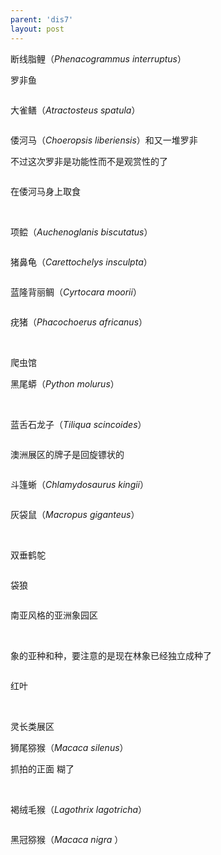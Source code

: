 ```yaml
---
parent: 'dis7'
layout: post
---
```

断线脂鲤（<i>Phenacogrammus interruptus</i>）
<img class='disc' data-src='https://lykoseremos.github.io/gmalb-01/dis7/215.jpg'>

罗非鱼

<img class='disc' data-src='https://lykoseremos.github.io/gmalb-01/dis7/216.jpg'>

大雀鳝（<i>Atractosteus spatula</i>）

<img class='disc' data-src='https://lykoseremos.github.io/gmalb-01/dis7/217.jpg'>

倭河马（<i>Choeropsis liberiensis</i>）和又一堆罗非

不过这次罗非是功能性而不是观赏性的了

<img class='disc' data-src='https://lykoseremos.github.io/gmalb-01/dis7/219.jpg'>

在倭河马身上取食

<img class='disc' data-src='https://lykoseremos.github.io/gmalb-01/dis7/220.jpg'>

<img class='disc' data-src='https://lykoseremos.github.io/gmalb-01/dis7/221.jpg'>

<img class='disc' data-src='https://lykoseremos.github.io/gmalb-01/dis7/222.jpg'>

项鲿（<i>Auchenoglanis biscutatus</i>）

<img class='disc' data-src='https://lykoseremos.github.io/gmalb-01/dis7/223.jpg'>

猪鼻龟（<i>Carettochelys insculpta</i>）

<img class='disc' data-src='https://lykoseremos.github.io/gmalb-01/dis7/224.jpg'>

蓝隆背丽鲷（<i>Cyrtocara moorii</i>）

<img class='disc' data-src='https://lykoseremos.github.io/gmalb-01/dis7/225.jpg'>

疣猪（<i>Phacochoerus africanus</i>）

<img class='disc' data-src='https://lykoseremos.github.io/gmalb-01/dis7/226.jpg'>

<img class='disc' data-src='https://lykoseremos.github.io/gmalb-01/dis7/227.jpg'>

爬虫馆

黑尾蟒（<i>Python molurus</i>）

<img class='disc' data-src='https://lykoseremos.github.io/gmalb-01/dis7/228.jpg'>



<img class='disc' data-src='https://lykoseremos.github.io/gmalb-01/dis7/229.jpg'>

蓝舌石龙子（<i>Tiliqua scincoides</i>）

<img class='disc' data-src='https://lykoseremos.github.io/gmalb-01/dis7/230.jpg'>

澳洲展区的牌子是回旋镖状的

<img class='disc' data-src='https://lykoseremos.github.io/gmalb-01/dis7/231.jpg'>

斗篷蜥（<i>Chlamydosaurus kingii</i>）

<img class='disc' data-src='https://lykoseremos.github.io/gmalb-01/dis7/232.jpg'>

灰袋鼠（<i>Macropus giganteus</i>）

<img class='disc' data-src='https://lykoseremos.github.io/gmalb-01/dis7/233.jpg'>

<img class='disc' data-src='https://lykoseremos.github.io/gmalb-01/dis7/234.jpg'>

双垂鹤鸵

<img class='disc' data-src='https://lykoseremos.github.io/gmalb-01/dis7/235.jpg'>

袋狼

<img class='disc' data-src='https://lykoseremos.github.io/gmalb-01/dis7/236.jpg'>

南亚风格的亚洲象园区

<img class='disc' data-src='https://lykoseremos.github.io/gmalb-01/dis7/237.jpg'>

<img class='disc' data-src='https://lykoseremos.github.io/gmalb-01/dis7/238.jpg'>

象的亚种和种，要注意的是现在林象已经独立成种了

<img class='disc' data-src='https://lykoseremos.github.io/gmalb-01/dis7/239.jpg'>

红叶

<img class='disc' data-src='https://lykoseremos.github.io/gmalb-01/dis7/240.jpg'>

<img class='disc' data-src='https://lykoseremos.github.io/gmalb-01/dis7/241.jpg'>

灵长类展区

狮尾猕猴（<i>Macaca silenus</i>）

抓拍的正面 糊了

<img class='disc' data-src='https://lykoseremos.github.io/gmalb-01/dis7/242.jpg'>

<img class='disc' data-src='https://lykoseremos.github.io/gmalb-01/dis7/243.jpg'>

褐绒毛猴（<i>Lagothrix lagotricha</i>）

<img class='disc' data-src='https://lykoseremos.github.io/gmalb-01/dis7/244.jpg'>

黑冠猕猴（<i>Macaca nigra </i>）

<img class='disc' data-src='https://lykoseremos.github.io/gmalb-01/dis7/245.jpg'>
